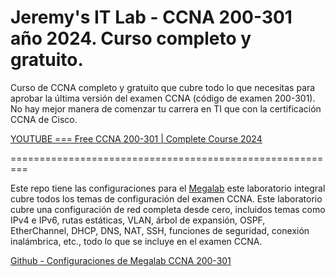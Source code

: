 # Jeremy's IT Lab - CCNA 200-301 año 2024. Curso completo y gratuito. 
Curso de CCNA completo y gratuito que cubre todo lo que necesitas para aprobar la última versión del examen CCNA (código de examen 200-301). No hay mejor manera de comenzar tu carrera en TI que con la certificación CCNA de Cisco.

[ YOUTUBE === Free CCNA 200-301 | Complete Course 2024](https://www.youtube.com/playlist?list=PLxbwE86jKRgMpuZuLBivzlM8s2Dk5lXBQ)  

=========================================================

Este repo tiene las configuraciones para el [Megalab]( https://www.youtube.com/watch?v=2p7-MluKAgE&list=PLxbwE86jKRgMpuZuLBivzlM8s2Dk5lXBQ&index=123)  este laboratorio integral cubre todos los temas de configuración del examen CCNA. Este laboratorio cubre una configuración de red completa desde cero, incluidos temas como IPv4 e IPv6, rutas estáticas, VLAN, árbol de expansión, OSPF, EtherChannel, DHCP, DNS, NAT, SSH, funciones de seguridad, conexión inalámbrica, etc., todo lo que se incluye en el examen CCNA.

[Github - Configuraciones de Megalab CCNA 200-301](https://github.com/jwczerwinski/CCNA-Mega-Lab?tab=readme-ov-file ) 

